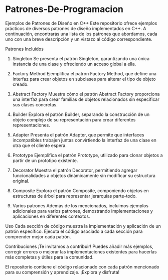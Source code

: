 # Patrones-De-Programacion
Ejemplos de Patrones de Diseño en C++
Este repositorio ofrece ejemplos prácticos de diversos patrones de diseño implementados en C++. A continuación, encontrarás una lista de los patrones que abordamos, cada uno con una breve descripción y un vistazo al código correspondiente.

Patrones Incluidos
1. Singleton
Se presenta el patrón Singleton, garantizando una única instancia de una clase y ofreciendo un acceso global a ella.

2. Factory Method
Ejemplifica el patrón Factory Method, que define una interfaz para crear objetos en subclases para alterar el tipo de objeto creado.

3. Abstract Factory
Muestra cómo el patrón Abstract Factory proporciona una interfaz para crear familias de objetos relacionados sin especificar sus clases concretas.

4. Builder
Explora el patrón Builder, separando la construcción de un objeto complejo de su representación para crear diferentes representaciones.

5. Adapter
Presenta el patrón Adapter, que permite que interfaces incompatibles trabajen juntas convirtiendo la interfaz de una clase en otra que el cliente espera.

6. Prototype
Ejemplifica el patrón Prototype, utilizado para clonar objetos a partir de un prototipo existente.

7. Decorator
Muestra el patrón Decorator, permitiendo agregar funcionalidades a objetos dinámicamente sin modificar su estructura original.

8. Composite
Explora el patrón Composite, componiendo objetos en estructuras de árbol para representar jerarquías parte-todo.

9. Varios patrones
Además de los mencionados, incluimos ejemplos adicionales para varios patrones, demostrando implementaciones y aplicaciones en diferentes contextos.

Uso
Cada sección de código muestra la implementación y aplicación de un patrón específico. Ejecuta el código asociado a cada sección para comprender mejor cada patrón.

Contribuciones
¡Te invitamos a contribuir! Puedes añadir más ejemplos, corregir errores o mejorar las implementaciones existentes para hacerlas más completas y útiles para la comunidad.

El repositorio contiene el código relacionado con cada patrón mencionado para su comprensión y aprendizaje. ¡Explora y disfruta!
